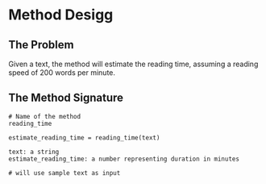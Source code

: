 # Method Desigg

## The Problem

Given a text, the method will estimate the reading time, assuming a reading speed of 200 words per minute.

## The Method Signature

```
# Name of the method
reading_time

estimate_reading_time = reading_time(text)

text: a string
estimate_reading_time: a number representing duration in minutes

# will use sample text as input

```